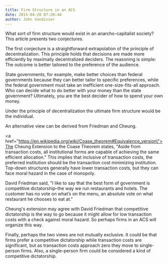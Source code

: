```yaml
---
title: Firm Structure in an ACS
date: 2015-04-28 07:20:44
author: John Vandivier
---
```




What sort of firm structure would exist in an anarcho-capitalist society? This article presents two conjectures.

The first conjecture is a straightforward extrapolation of the principle of decentralization. This principle holds that decisions are made more efficiently by maximally decentralized deciders. The reasoning is simple: The outcome is better tailored to the preference of the audience.

State governments, for example, make better choices than federal governments because they can better tailor to specific preferences, while the federal government must take an inefficient one-size-fits-all approach. Who can decide what to do better with your money than the state government? Ultimately, you are the best decider of how to spend your own money.

Under the principle of decentralization the ultimate firm structure would be the individual.

An alternative view can be derived from Friedman and Cheung.

<a href=\"https://en.wikipedia.org/wiki/Coase_theorem#Equivalence_version\">The Cheung Extension</a> to the Coase Theorem states, \"Aside from transaction costs, all institutional forms are capable of achieving the same efficient allocation.\" This implies that inclusive of transaction costs, the preferred institution should be the transaction cost minimizing institution. Top-down structures generally have lower transaction costs, but they can face moral hazard in the case of monopoly.

David Friedman said, \"I like to say that the best form of government is competitive dictatorship–the way we run restaurants and hotels. The customer has no vote on what’s on the menu, an absolute vote on what restaurant he chooses to eat at.\"

Cheung's extension may agree with David Friedman that competitive dictatorship is the way to go because it might allow for low transaction costs with a check against moral hazard. So perhaps firms in an ACS will organize this way.

Finally, perhaps the two views are not mutually exclusive. It could be that firms prefer a competitive dictatorship while transaction costs are significant, but as transaction costs approach zero they move to single-person firms. Also, a single-person firm could be considered a kind of competitive dictatorship.
